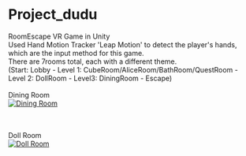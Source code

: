 # Project_dudu
RoomEscape VR Game in Unity<br>
Used Hand Motion Tracker 'Leap Motion' to detect the player's hands, which are the input method for this game.<br>
There are 7rooms total, each with a different theme. <br>
(Start: Lobby - Level 1: CubeRoom/AliceRoom/BathRoom/QuestRoom -  Level 2: DollRoom - Level3: DiningRoom - Escape)<br><br>
Dining Room <br>
[![Dining Room](http://img.youtube.com/vi/GW37WWwghfw/0.jpg)](https://youtu.be/GW37WWwghfws) 

<br><br>
Doll Room <br>
[![Doll Room](http://img.youtube.com/vi/FANnd3ctIT4/0.jpg)](https://youtu.be/FANnd3ctIT4) 
